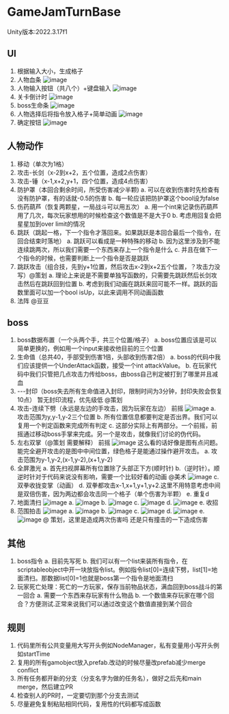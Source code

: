 # GameJamTurnBase

Unity版本:2022.3.17f1

## UI
1. 根据输入大小，生成格子
2. 人物血条
   ![image](https://github.com/user-attachments/assets/fe14eb1b-ffd0-4737-98b1-cafcfc01ad78)
4. 人物输入按钮（共八个）+键盘输入
   ![image](https://github.com/user-attachments/assets/c29442fb-690d-4d0e-9391-8377af8374f0)
5. 关卡倒计时
  ![image](https://github.com/user-attachments/assets/218f5895-3aa2-42df-b7a4-a0e3bc08dc15)
6. boss生命条
  ![image](https://github.com/user-attachments/assets/42441cf5-b905-4180-8210-f6a389f7dfce)
7. 人物选择后将指令放入格子+简单动画
   ![image](https://github.com/user-attachments/assets/298c814d-4ed4-4a5f-8fe2-9286f1c982d4)
8. 确定按钮
   ![image](https://github.com/user-attachments/assets/79e005e2-725e-42cd-a850-1c6bcac2772d)

## 人物动作
1. 移动（单次为1格）
2. 攻击-长剑（x-2到x+2，五个位置，造成2点伤害）
3. 攻击-锤（x-1,x+2,y+1，四个位置，造成4点伤害）
4. 防护罩（本回合剩余时间，所受伤害减少半颗)
   a. 可以在收到伤害时先检查有没有防护罩，有的话就-0.5的伤害
   b. 每一轮应该把防护罩这个bool设为false
5. 伤药葫芦（恢复两颗星，一局战斗可以用五次）
   a. 用一个int来记录伤药葫芦用了几次，每次玩家想用的时候检查这个数值是不是大于0
   b. 考虑用回复会把星星加到over limit的情况
6. 跳跃（跳起一格，下一个指令才落回来。如果跳跃是本回合最后一个指令，在回合结束时落地）
   a. 跳跃可以看成是一种特殊的移动
   b. 因为这里涉及到不能连续跳两次，所以我们需要一个东西来存上一个指令是什么
   c. 并且在做下一个指令的时候，也需要判断上一个指令是否是跳跃
7. 跳跃攻击（组合技，先到y+1位置，然后攻击x-2到x+2五个位置，？攻击力没写）@策划
   a. 理论上来说是不需要单独写函数的，只需要先跳跃然后长剑攻击然后在跳跃回到位置
   b. 考虑到我们动画在跳跃来回可能不一样。跳跃的函数里面可以加一个bool isUp，以此来调用不同动画函数
8. 法阵 @豆豆


## boss
1. boss数据布置（一个头两个手，共三个位置/格子）
   a. boss位置应该是可以简单更换的，例如用一个input来接收他目前的三个位置
2. 生命值（总共40，手部受到伤害1倍，头部收到伤害2倍）
   a. boss的代码中我们应该提供一个UnderAttack函数，接受一个int attackValue。
   b. 在玩家代码中我们只管把几点攻击力传给boss，由boss自己判定被打到了哪里并且减血
3. ---封印（boss失去所有生命值进入封印，限制时间为3分钟，封印失败会恢复10点）
   暂无封印流程，优先级低 @策划
4. 攻击-连续下劈（永远是左边的手攻击，因为玩家在左边）
   前摇
    ![image](https://github.com/user-attachments/assets/302751a0-d9a0-40a5-848b-451e97938413)
   a. 攻击范围为y,y-1,y-2三个位置
   b. 所有位置信息都要判定是否出界。我们可以复用一个判定函数来完成所有判定
   c. 这部分实际上有两部分。一个前摇，前摇通过移动boss手掌来完成。另一个是攻击，就像我们讨论的伪代码。
6. 左右双掌（@策划 需要解释）
   前摇
   ![image](https://github.com/user-attachments/assets/28822d08-21d2-45e9-9d25-0831b491d82a)
   这么看的话好像是图有点问题。能完全避开攻击的是图中中间位置，绿色格子是能通过操作避开攻击。
   a. 攻击范围为y-1,y-2,(x-1,y-2),(x+1,y-2)
7. 全屏激光
   a. 首先扫视屏幕所有位置除了头部正下方(顺时针)
   b.（逆时针）。顺逆时针对于代码来说没有影响，需要一个比较好看的动画 @美术
   ![image](https://github.com/user-attachments/assets/f009877f-590f-49a4-b2dd-71e4371c34ee)
   c. 双拳收拢变掌（动画）
   d. 双拳都攻击x-1,x+1,y+1,y+2.这里不用特意考虑中间是双倍伤害，因为两边都会攻击同一个格子（单个伤害为半颗）
   e. 重复d
8. 地面清扫
   ![image](https://github.com/user-attachments/assets/4a20b989-9f50-479e-9721-cb8532db98d8)
   a. ![image](https://github.com/user-attachments/assets/2cfa107c-e23e-432b-915e-aeead981af88)
   b. ![image](https://github.com/user-attachments/assets/d56bfb4b-1d7f-458e-b9ce-96ebf142c524)
   c. ![image](https://github.com/user-attachments/assets/9484d533-f889-4dad-8e31-eaa21b1c2546)
   d. ![image](https://github.com/user-attachments/assets/ecc2c7fe-b870-4c2f-9033-309600d04880)
   e. 收招
9. 范围拍击
    ![image](https://github.com/user-attachments/assets/68026aff-7233-4ef2-af97-9e066b7eb9d1)
   a. ![image](https://github.com/user-attachments/assets/bfe6921b-cc80-4b42-8eec-ec0687d061ee)
   b. ![image](https://github.com/user-attachments/assets/185cd0ca-93c9-498a-bc62-38359d3ce876)
   c. ![image](https://github.com/user-attachments/assets/99f374d1-a68e-41da-b629-d8556ec7d8e3)
   d. ![image](https://github.com/user-attachments/assets/9db758d9-9a44-461b-8969-a641a7c9470e)
   e. ![image](https://github.com/user-attachments/assets/ba775035-35e4-4554-b8e4-8448ee32df14)
   @ 策划，这里是造成两次伤害吗 还是只有撞击的一下造成伤害


## 其他
1. boss指令
   a. 目前先写死
   b. 我们可以有一个list来装所有指令，在scriptableobject中开一块放指令list。例如指令list[0]=连续下劈，list[1]=地面清扫。那数据list[0]=1也就是boss第一个指令是地面清扫
2. 玩家死亡处理：死亡的一方玩家，保存当前物品状态，满血回到boss战斗的第一回合
   a. 需要一个东西来存玩家有什么物品
   b. 一个数值来存玩家在哪个回合？方便测试.正常来说我们可以通过改变这个数值直接到某个回合


## 规则
1. 代码里所有公共变量用大写开头例如NodeManager，私有变量用小写开头例如startTime
2. 复用的所有gamobject放入prefab.改动的时候尽量改prefab减少merge conflict
3. 所有任务都开新的分支（分支名字为做的任务名），做好之后先和main merge，然后建立PR
4. 检查别人的PR时，一定要切到那个分支去测试
5. 尽量避免复制粘贴相同代码，复用性的代码都写成函数








   







